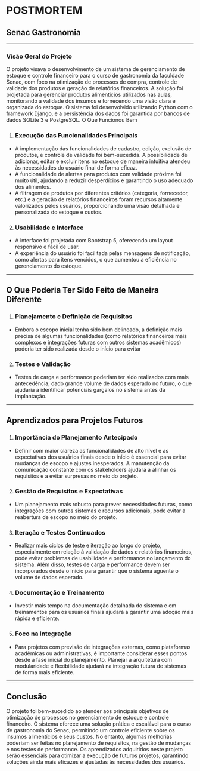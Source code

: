 # POSTMORTEM

## Senac Gastronomia
________________________________________
###  Visão Geral do Projeto

O projeto visava o desenvolvimento de um sistema de gerenciamento de estoque e controle financeiro para o curso de gastronomia da faculdade Senac, com foco na otimização de processos de compra, controle de validade dos produtos e geração de relatórios financeiros. A solução foi projetada para gerenciar produtos alimentícios utilizados nas aulas, monitorando a validade dos insumos e fornecendo uma visão clara e organizada do estoque.
O sistema foi desenvolvido utilizando Python com o framework Django, e a persistência dos dados foi garantida por bancos de dados SQLite 3 e PostgreSQL.
O Que Funcionou Bem
1.	### Execução das Funcionalidades Principais

-	A implementação das funcionalidades de cadastro, edição, exclusão de produtos, e controle de validade foi bem-sucedida. A possibilidade de adicionar, editar e excluir itens no estoque de maneira intuitiva atendeu às necessidades do usuário final de forma eficaz.
-	A funcionalidade de alertas para produtos com validade próxima foi muito útil, ajudando a reduzir desperdícios e garantindo o uso adequado dos alimentos.
-	A filtragem de produtos por diferentes critérios (categoria, fornecedor, etc.) e a geração de relatórios financeiros foram recursos altamente valorizados pelos usuários, proporcionando uma visão detalhada e personalizada do estoque e custos.
2.	### Usabilidade e Interface

-	A interface foi projetada com Bootstrap 5, oferecendo um layout responsivo e fácil de usar.
-	A experiência do usuário foi facilitada pelas mensagens de notificação, como alertas para itens vencidos, o que aumentou a eficiência no gerenciamento do estoque.


________________________________________
## O Que Poderia Ter Sido Feito de Maneira Diferente
1.	### Planejamento e Definição de Requisitos
-	Embora o escopo inicial tenha sido bem delineado, a definição mais precisa de algumas funcionalidades (como relatórios financeiros mais complexos e integrações futuras com outros sistemas acadêmicos) poderia ter sido realizada desde o início para evitar 
2.	### Testes e Validação

-	Testes de carga e performance poderiam ter sido realizados com mais antecedência, dado  grande volume de dados esperado no futuro, o que ajudaria a identificar potenciais gargalos no sistema antes da implantação.
________________________________________
## Aprendizados para Projetos Futuros
1.	### Importância do Planejamento Antecipado
-	Definir com maior clareza as funcionalidades de alto nível e as expectativas dos usuários finais desde o início é essencial para evitar mudanças de escopo e ajustes inesperados. A manutenção da comunicação constante com os stakeholders ajudará a alinhar os requisitos e a evitar surpresas no meio do projeto.
2.	### Gestão de Requisitos e Expectativas
-	Um planejamento mais robusto para prever necessidades futuras, como integrações com outros sistemas e recursos adicionais, pode evitar a reabertura de escopo no meio do projeto.
3.	### Iteração e Testes Continuados
-	Realizar mais ciclos de teste e iteração ao longo do projeto, especialmente em relação à validação de dados e relatórios financeiros, pode evitar problemas de usabilidade e performance no lançamento do sistema. Além disso, testes de carga e performance devem ser incorporados desde o início para garantir que o sistema aguente o volume de dados esperado.


4.	### Documentação e Treinamento
-	Investir mais tempo na documentação detalhada do sistema e em treinamentos para os usuários finais ajudará a garantir uma adoção mais rápida e eficiente. 
5.	### Foco na Integração
-	Para projetos com previsão de integrações externas, como plataformas acadêmicas ou administrativas, é importante considerar esses pontos desde a fase inicial do planejamento. Planejar a arquitetura com modularidade e flexibilidade ajudará na integração futura de sistemas de forma mais eficiente.
________________________________________
## Conclusão
O projeto foi bem-sucedido ao atender aos principais objetivos de otimização de processos no gerenciamento de estoque e controle financeiro. O sistema oferece uma solução prática e escalável para o curso de gastronomia do Senac, permitindo um controle eficiente sobre os insumos alimentícios e seus custos. No entanto, algumas melhorias poderiam ser feitas no planejamento de requisitos, na gestão de mudanças e nos testes de performance. Os aprendizados adquiridos neste projeto serão essenciais para otimizar a execução de futuros projetos, garantindo soluções ainda mais eficazes e ajustadas às necessidades dos usuários.




